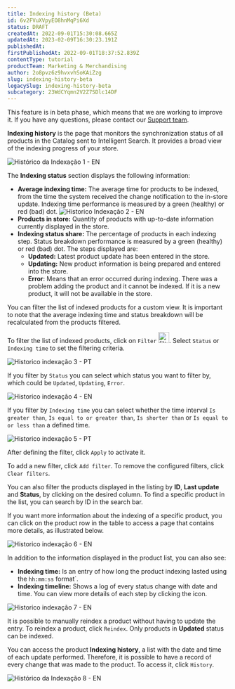 ```yaml
---
title: Indexing history (Beta)
id: 6v2FVuXVpyEO8hnMqPi6Xd
status: DRAFT
createdAt: 2022-09-01T15:30:08.665Z
updatedAt: 2023-02-09T16:30:23.191Z
publishedAt: 
firstPublishedAt: 2022-09-01T18:37:52.839Z
contentType: tutorial
productTeam: Marketing & Merchandising
author: 2o8pvz6z9hvxvhSoKAiZzg
slug: indexing-history-beta
legacySlug: indexing-history-beta
subcategory: 23WdCYqmn2V2Z7SDlc14DF
---
```


<div class="alert alert-info" role="alert">
<p>This feature is in beta phase, which means that we are working to improve it. If you have any questions, please contact our <a href="https://support.vtex.com/hc/en-us/requests">Support team</a>.</p>
</div>

**Indexing history** is the page that monitors the synchronization status of all products in the Catalog sent to Intelligent Search. It provides a broad view of the indexing progress of your store.

![Histórico da Indexação 1 - EN](//images.ctfassets.net/alneenqid6w5/5xzFLcLomZTSXgdqyK2rH/4c8e68f1fe949820607fa47d9ed5f549/Screenshot_2022-09-01_at_12-51-24_Indexing_History.png)

The **Indexing status** section displays the following information:

* **Average indexing time:** The average time for products to be indexed, from the time the system received the change notification to the in-store update. Indexing time performance is measured by a green (healthy) or red (bad) dot. 
![Historico Indexação 2 - EN](//images.ctfassets.net/alneenqid6w5/3xjj1vez5Z6tImLPrJyaGD/9c5ec23fd8ffa11210af003a51e5cb56/Captura_de_Tela_2022-09-01_a__s_12.56.07.png)
* **Products in store:** Quantity of products with up-to-date information currently displayed in the store.
* **Indexing status share:** The percentage of products in each indexing step. Status breakdown performance is measured by a green (healthy) or red (bad) dot. The steps displayed are:
    * **Updated:** Latest product update has been entered in the store.
    * **Updating:** New product information is being prepared and entered into the store.
    * **Error**: Means that an error occurred during indexing. There was a problem adding the product and it cannot be indexed. If it is a new product, it will not be available in the store.

You can filter the list of indexed products for a custom view. It is important to note that the average indexing time and status breakdown will be recalculated from the products filtered. 

To filter the list of indexed products, click on `Filter` <img src="//images.ctfassets.net/alneenqid6w5/7fFqJC2W7BQXSHlocRAqOM/dc6cf099d6add3b55d0353024dcc3ca8/Screenshot_2022-09-01_at_13-46-21_EDU-7374_-_Documenta____o_nova_tela_de_indexa____o.png" alt="filtros" width="25"/>. Select `Status` or `Indexing time` to set the filtering criteria. 

![Historico indexação 3 - PT](//images.ctfassets.net/alneenqid6w5/4lDygmJ2FzZsQF60nVb4fj/09caff4ffeaa1012d0827b8748a52a58/Captura_de_Tela_2022-09-01_a__s_13.12.32.png)

If you filter by `Status` you can select which status you want to filter by, which could be `Updated`, `Updating`, `Error`.

![Historico indexação 4 - EN](//images.ctfassets.net/alneenqid6w5/1ryNxIRRLeuZtRfhV4BmuQ/7ed5fc757d20d3d07952d0385c232e90/Captura_de_Tela_2022-09-01_a__s_13.13.49.png)

If you filter by `Indexing time` you can select whether the time interval `Is greater than`, `Is equal to or greater than`, `Is shorter than` or `Is equal to or less than` a defined time.

![Historico indexação 5 - PT](//images.ctfassets.net/alneenqid6w5/5OzQHzuBsYz0jHpBP3f71k/3fd6848c357c8f6a5e2466b916032194/Captura_de_Tela_2022-09-01_a__s_13.17.24.png)

After defining the filter, click `Apply` to activate it. 

To add a new filter, click <i class="fa-solid fa-plus"></i> `Add filter`. To remove the configured filters, click `Clear filters`.

You can also filter the products displayed in the listing by **ID**, **Last update** and **Status**, by clicking on the desired column. To find a specific product in the list, you can search by ID in the search bar.

If you want more information about the indexing of a specific product, you can click on the product row in the table to access a page that contains more details, as illustrated below.

![Historico indexação 6 - EN](//images.ctfassets.net/alneenqid6w5/1sDrEMUBa3D7JbzF8EOXmX/19fab2fceab8d295516bcb28e3682511/Screenshot_2022-09-01_at_13-19-22_Indexing_History.png)

In addition to the information displayed in the product list, you can also see:

* **Indexing time:** Is an entry of how long the product indexing lasted using the `hh:mm:ss` format`.
* **Indexing timeline:** Shows a log of every status change with date and time. You can view more details of each step by clicking the <i class="fa-solid fa-chevron-down"></i> icon.

![Historico indexação 7 - EN](//images.ctfassets.net/alneenqid6w5/7cKIak0WrkdJocLWtyxzvo/aea6679f994ad55f2b66ee3e50472014/Screenshot_2022-09-01_at_13-23-51_Indexing_History.png)

It is possible to manually reindex a product without having to update the entry. To reindex a product, click <i class="fa-solid fa-arrows-rotate"></i> `Reindex`. Only products in **Updated** status can be indexed.

You can access the product **Indexing history**, a list with the date and time of each update performed. Therefore, it is possible to have a record of every change that was made to the product. To access it, click <i class="fa-solid fa-arrows-rotate"></i> `History`. 

![Histórico da Indexação 8 - EN](//images.ctfassets.net/alneenqid6w5/6SYLHXtHBZRF6OvvNMuwNv/19bb63c8ed3d288213641d45ba702741/Screenshot_2022-09-01_at_13-41-59_Indexing_History.png)
